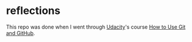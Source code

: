 # reflections

This repo was done when I went through [Udacity](https://www.udacity.com/)'s course [How to Use Git and GitHub](https://www.udacity.com/courses/ud775).
